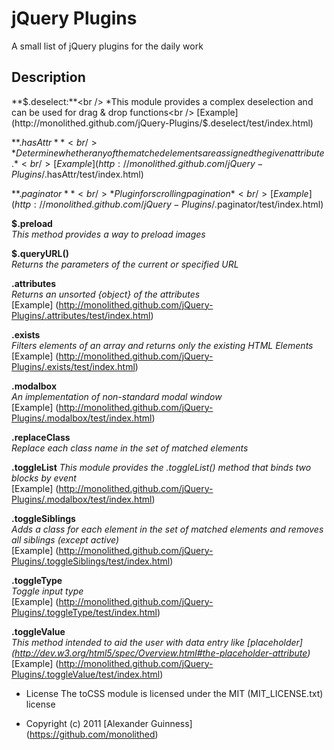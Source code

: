 # jQuery Plugins

A small list of jQuery plugins for the daily work

## Description

**$.deselect:**<br />
*This module provides a complex deselection and can be used for drag & drop functions<br />
[Example] (http://monolithed.github.com/jQuery-Plugins/$.deselect/test/index.html)<br />

**$.hasAttr**<br />
*Determine whether any of the matched elements are assigned the given attribute.*<br />
[Example] (http://monolithed.github.com/jQuery-Plugins/$.hasAttr/test/index.html)<br />

**$.paginator**<br />
*Plugin for scrolling pagination*<br />
[Example] (http://monolithed.github.com/jQuery-Plugins/$.paginator/test/index.html)<br />

**$.preload**<br />
*This method provides a way to preload images*<br />

**$.queryURL()**<br />
*Returns the parameters of the current or specified URL*<br />

**.attributes**<br />
*Returns an unsorted {object} of the attributes*<br />
[Example] (http://monolithed.github.com/jQuery-Plugins/.attributes/test/index.html)<br />

**.exists**<br />
*Filters elements of an array and returns only the existing HTML Elements*<br />
[Example] (http://monolithed.github.com/jQuery-Plugins/.exists/test/index.html)<br />

**.modalbox**<br />
*An implementation of non-standard modal window*<br />
[Example] (http://monolithed.github.com/jQuery-Plugins/.modalbox/test/index.html)<br />

**.replaceClass**<br />
*Replace each class name in the set of matched elements*<br />

**.toggleList**
*This module provides the .toggleList() method that binds two blocks by event*<br />
[Example] (http://monolithed.github.com/jQuery-Plugins/.modalbox/test/index.html)<br />

**.toggleSiblings**<br />
*Adds a class for each element in the set of matched elements and removes all siblings (except active)*<br />
[Example] (http://monolithed.github.com/jQuery-Plugins/.toggleSiblings/test/index.html)<br />

**.toggleType**<br />
*Toggle input type*<br />
[Example] (http://monolithed.github.com/jQuery-Plugins/.toggleType/test/index.html)<br />

**.toggleValue**<br />
*This method intended to aid the user with data entry like [placeholder] (http://dev.w3.org/html5/spec/Overview.html#the-placeholder-attribute)*<br />
[Example] (http://monolithed.github.com/jQuery-Plugins/.toggleValue/test/index.html)<br />

* License
    The toCSS module is licensed under the MIT (MIT_LICENSE.txt) license

* Copyright (c) 2011 [Alexander Guinness] (https://github.com/monolithed)

